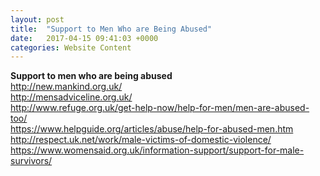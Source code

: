 ```yaml
---
layout: post
title:  "Support to Men Who are Being Abused"
date:   2017-04-15 09:41:03 +0000
categories: Website Content
---
```


<strong>Support to men who are being abused</strong><br /> 
<a href="http://new.mankind.org.uk/ ">http://new.mankind.org.uk/ </a><br /> 
<a href="http://mensadviceline.org.uk/ ">http://mensadviceline.org.uk/ </a><br /> 
<a href="http://www.refuge.org.uk/get-help-now/help-for-men/men-are-abused-too/">http://www.refuge.org.uk/get-help-now/help-for-men/men-are-abused-too/</a><br /> 
<a href="https://www.helpguide.org/articles/abuse/help-for-abused-men.htm">https://www.helpguide.org/articles/abuse/help-for-abused-men.htm</a><br /> 
<a href="http://respect.uk.net/work/male-victims-of-domestic-violence/">http://respect.uk.net/work/male-victims-of-domestic-violence/</a><br /> 
<a href="https://www.womensaid.org.uk/information-support/support-for-male-survivors/">https://www.womensaid.org.uk/information-support/support-for-male-survivors/</a><br /> 
